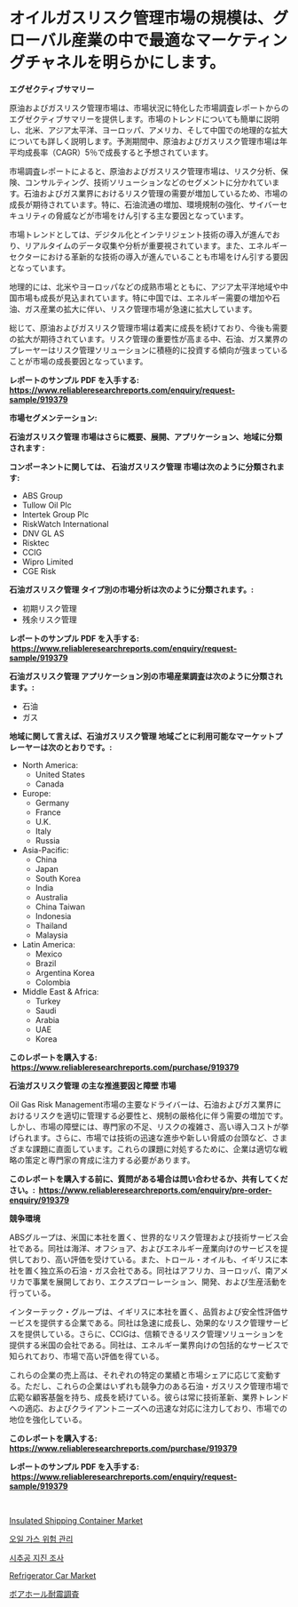 <p><h1>オイルガスリスク管理市場の規模は、グローバル産業の中で最適なマーケティングチャネルを明らかにします。</h1></p><p><strong>エグゼクティブサマリー</strong></p>
<p><p>原油およびガスリスク管理市場は、市場状況に特化した市場調査レポートからのエグゼクティブサマリーを提供します。市場のトレンドについても簡単に説明し、北米、アジア太平洋、ヨーロッパ、アメリカ、そして中国での地理的な拡大についても詳しく説明します。予測期間中、原油およびガスリスク管理市場は年平均成長率（CAGR）5％で成長すると予想されています。</p><p>市場調査レポートによると、原油およびガスリスク管理市場は、リスク分析、保険、コンサルティング、技術ソリューションなどのセグメントに分かれています。石油およびガス業界におけるリスク管理の需要が増加しているため、市場の成長が期待されています。特に、石油流通の増加、環境規制の強化、サイバーセキュリティの脅威などが市場をけん引する主な要因となっています。</p><p>市場トレンドとしては、デジタル化とインテリジェント技術の導入が進んでおり、リアルタイムのデータ収集や分析が重要視されています。また、エネルギーセクターにおける革新的な技術の導入が進んでいることも市場をけん引する要因となっています。</p><p>地理的には、北米やヨーロッパなどの成熟市場とともに、アジア太平洋地域や中国市場も成長が見込まれています。特に中国では、エネルギー需要の増加や石油、ガス産業の拡大に伴い、リスク管理市場が急速に拡大しています。</p><p>総じて、原油およびガスリスク管理市場は着実に成長を続けており、今後も需要の拡大が期待されています。リスク管理の重要性が高まる中、石油、ガス業界のプレーヤーはリスク管理ソリューションに積極的に投資する傾向が強まっていることが市場の成長要因となっています。</p></p>
<p><strong>レポートのサンプル PDF を入手する: <a href="https://www.reliableresearchreports.com/enquiry/request-sample/919379">https://www.reliableresearchreports.com/enquiry/request-sample/919379</a></strong></p>
<p><strong>市場セグメンテーション:</strong></p>
<p><strong> 石油ガスリスク管理 市場はさらに概要、展開、アプリケーション、地域に分類されます :</strong></p>
<p><strong>コンポーネントに関しては、 石油ガスリスク管理 市場は次のように分類されます: &nbsp;</strong></p>
<p><ul><li>ABS Group</li><li>Tullow Oil Plc</li><li>Intertek Group Plc</li><li>RiskWatch International</li><li>DNV GL AS</li><li>Risktec</li><li>CCIG</li><li>Wipro Limited</li><li>CGE Risk</li></ul></p>
<p><strong> 石油ガスリスク管理 タイプ別の市場分析は次のように分類されます。:</strong></p>
<p><ul><li>初期リスク管理</li><li>残余リスク管理</li></ul></p>
<p><strong>レポートのサンプル PDF を入手する: &nbsp;<a href="https://www.reliableresearchreports.com/enquiry/request-sample/919379">https://www.reliableresearchreports.com/enquiry/request-sample/919379</a></strong></p>
<p><strong> 石油ガスリスク管理 アプリケーション別の市場産業調査は次のように分類されます。:</strong></p>
<p><ul><li>石油</li><li>ガス</li></ul></p>
<p><strong>地域に関して言えば、石油ガスリスク管理 地域ごとに利用可能なマーケットプレーヤーは次のとおりです。:</strong></p>
<p><ul>
    <li>
        North America:
        <ul>
            <li>United States</li>
            <li>Canada</li>
        </ul>
    </li>
    <li>
        Europe:
        <ul>
            <li>Germany</li>
            <li>France</li>
            <li>U.K.</li>
            <li>Italy</li>
            <li>Russia</li>
        </ul>
    </li>
    <li>
        Asia-Pacific:
        <ul>
            <li>China</li>
            <li>Japan</li>
            <li>South Korea</li>
            <li>India</li>
            <li>Australia</li>
            <li>China Taiwan</li>
            <li>Indonesia</li>
            <li>Thailand</li>
            <li>Malaysia</li>
        </ul>
    </li>
    <li>
        Latin America:
        <ul>
            <li>Mexico</li>
            <li>Brazil</li>
            <li>Argentina Korea</li>
            <li>Colombia</li>
        </ul>
    </li>
    <li>
        Middle East & Africa:
        <ul>
            <li>Turkey</li>
            <li>Saudi</li>
            <li>Arabia</li>
            <li>UAE</li>
            <li>Korea</li>
        </ul>
    </li>
    </ul></p>
<p><strong>このレポートを購入する: &nbsp;<a href="https://www.reliableresearchreports.com/purchase/919379">https://www.reliableresearchreports.com/purchase/919379</a></strong></p>
<p><strong>石油ガスリスク管理 の主な推進要因と障壁 市場</strong></p>
<p><p>Oil Gas Risk Management市場の主要なドライバーは、石油およびガス業界におけるリスクを適切に管理する必要性と、規制の厳格化に伴う需要の増加です。しかし、市場の障壁には、専門家の不足、リスクの複雑さ、高い導入コストが挙げられます。さらに、市場では技術の迅速な進歩や新しい脅威の台頭など、さまざまな課題に直面しています。これらの課題に対処するために、企業は適切な戦略の策定と専門家の育成に注力する必要があります。</p></p>
<p><strong>このレポートを購入する前に、質問がある場合は問い合わせるか、共有してください。:&nbsp; <a href="https://www.reliableresearchreports.com/enquiry/pre-order-enquiry/919379">https://www.reliableresearchreports.com/enquiry/pre-order-enquiry/919379</a></strong></p>
<p><strong>競争環境</strong></p>
<p><p>ABSグループは、米国に本社を置く、世界的なリスク管理および技術サービス会社である。同社は海洋、オフショア、およびエネルギー産業向けのサービスを提供しており、高い評価を受けている。また、トロール・オイルも、イギリスに本社を置く独立系の石油・ガス会社である。同社はアフリカ、ヨーロッパ、南アメリカで事業を展開しており、エクスプローレーション、開発、および生産活動を行っている。</p><p>インターテック・グループは、イギリスに本社を置く、品質および安全性評価サービスを提供する企業である。同社は急速に成長し、効果的なリスク管理サービスを提供している。さらに、CCIGは、信頼できるリスク管理ソリューションを提供する米国の会社である。同社は、エネルギー業界向けの包括的なサービスで知られており、市場で高い評価を得ている。</p><p>これらの企業の売上高は、それぞれの特定の業績と市場シェアに応じて変動する。ただし、これらの企業はいずれも競争力のある石油・ガスリスク管理市場で広範な顧客基盤を持ち、成長を続けている。彼らは常に技術革新、業界トレンドへの適応、およびクライアントニーズへの迅速な対応に注力しており、市場での地位を強化している。</p></p>
<p><strong>このレポートを購入する: &nbsp; <a href="https://www.reliableresearchreports.com/purchase/919379">https://www.reliableresearchreports.com/purchase/919379</a></strong></p>
<p><strong>レポートのサンプル PDF を入手する: &nbsp;<a href="https://www.reliableresearchreports.com/enquiry/request-sample/919379">https://www.reliableresearchreports.com/enquiry/request-sample/919379</a></strong><strong></strong></p>
<p>&nbsp;</p>
<p><p><a href="https://github.com/tamvrosiya/Market-Research-Report-List-3/blob/main/insulated-shipping-container-market.md">Insulated Shipping Container Market</a></p><p><a href="https://github.com/sougarounis/Market-Research-Report-List-2/blob/main/9068057182868.md">오일 가스 위험 관리</a></p><p><a href="https://github.com/laholand/Market-Research-Report-List-2/blob/main/2467032182867.md">시추공 지진 조사</a></p><p><a href="https://github.com/pizolina/Market-Research-Report-List-3/blob/main/refrigerator-car-market.md">Refrigerator Car Market</a></p><p><a href="https://github.com/lababdou/Market-Research-Report-List-2/blob/main/5400120182872.md">ボアホール耐震調査</a></p></p>